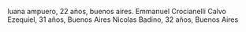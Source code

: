 luana ampuero, 22 años, buenos aires.
Emmanuel Crocianelli
Calvo Ezequiel, 31 años, Buenos Aires 
Nicolas Badino, 32 años, Buenos Aires